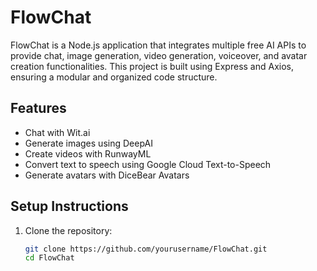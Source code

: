 # FlowChat

FlowChat is a Node.js application that integrates multiple free AI APIs to provide chat, image generation, video generation, voiceover, and avatar creation functionalities. This project is built using Express and Axios, ensuring a modular and organized code structure.

## Features
- Chat with Wit.ai
- Generate images using DeepAI
- Create videos with RunwayML
- Convert text to speech using Google Cloud Text-to-Speech
- Generate avatars with DiceBear Avatars

## Setup Instructions

1. Clone the repository:
   ```bash
   git clone https://github.com/yourusername/FlowChat.git
   cd FlowChat
